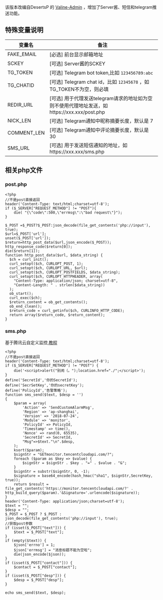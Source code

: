 该版本改编自DesertsP 的 [Valine-Admin](https://github.com/DesertsP/Valine-Admin) ，增加了Server酱、短信和telegram推送功能。

## 特殊变量说明

| 变量名 | 备注 |
| ------------ | ------------ |
| FAKE_EMAIL | [必选] 前台显示邮箱地址 |
| SCKEY | [可选] Server酱的SCKEY |
| TG_TOKEN | [可选] Telegram bot token,比如 `123456789:abc` |
| TG_CHATID | [可选] Telegram chat id，比如 `12345678` ，如TG_TOKEN不为空，则必填|
| REDIR_URL | [可选] 用于代理发送telegram请求的地址如为空则不使用代理地址发送，如https://xxx.xxx/post.php|
| NICK_LEN | [可选] Telegram通知中昵称摘要长度，默认是 7 |
| COMMENT_LEN | [可选] Telegram通知中评论摘要长度，默认是 30 |
| SMS_URL | [可选] 用于发送短信通知的地址，如https://xxx.xxx/sms.php|

## 相关php文件
### post.php
```
<?php
//不是post直接返回
header('Content-Type: text/html;charset=utf-8');
if ($_SERVER["REQUEST_METHOD"] != "POST"){
    die( "{\"code\":500,\"errmsg\":\"bad request\"}");
}

$_POST =$_POST?$_POST:json_decode(file_get_contents('php://input'), true);
$url=$_POST['url'];
unset($_POST['url']);
$return=http_post_data($url,json_encode($_POST));
http_response_code($return[0]);
die($return[1]);
function http_post_data($url, $data_string) {
  $ch = curl_init();
  curl_setopt($ch, CURLOPT_POST, 1);
  curl_setopt($ch, CURLOPT_URL, $url);
  curl_setopt($ch, CURLOPT_POSTFIELDS, $data_string);
  curl_setopt($ch, CURLOPT_HTTPHEADER, array(
    "Content-Type: application/json; charset=utf-8",
    "Content-Length: " . strlen($data_string))
  );
  ob_start();
  curl_exec($ch);
  $return_content = ob_get_contents();
  ob_end_clean();
  $return_code = curl_getinfo($ch, CURLINFO_HTTP_CODE);
  return array($return_code, $return_content);
}
```

### sms.php
基于腾讯云自定义监控,[教程](https://ifking.cn/p/312.html)
```
<?php
//不是post直接返回
header('Content-Type: text/html;charset=utf-8');
if ($_SERVER["REQUEST_METHOD"] != "POST") {
    die('<script>alert("别闹（。");location.href="./";</script>');
}
define('SecretId','你的SecretId');
define('SecrSetKey','你的secretKey');
define('PolicyId','告警策略');
function sms_send($text, $desp = '')
{
    $param = array(
        'Action' => 'SendCustomAlarmMsg',
        'Region' => 'ap-shanghai',
        'Version' => '2018-07-24',
        'Module' => 'monitor',
        'PolicyId' => PolicyId,
        'Timestamp' => time(),
        'Nonce' => rand(0, 65535),
        'SecretId' => SecretId,
        "Msg"=>$text."\n".$desp,
    );
    ksort($param);
    $signStr = "GETmonitor.tencentcloudapi.com/?";
    foreach ($param as $key => $value) {
        $signStr = $signStr . $key . "=" . $value . "&";
    }
    $signStr = substr($signStr, 0, -1);
    $signature = base64_encode(hash_hmac("sha1", $signStr,SecretKey, true));
    return $result = file_get_contents('https://monitor.tencentcloudapi.com/?' . http_build_query($param).'&Signature='.urlencode($signature));
}
header('Content-Type: application/json;charset=utf-8');
$text = "";
$desp = "";
$_POST = $_POST ? $_POST : json_decode(file_get_contents('php://input'), true);
//获取post参数
if (isset($_POST["text"])) {
    $text = $_POST["text"];
}
if (empty($text)) {
    $json['errno'] = 1;
    $json['errmsg'] = "消息标题不能为空啦";
    die(json_encode($json));
}
if (isset($_POST["contact"])) {
    $contact = $_POST["contact"];
}
if (isset($_POST["desp"])) {
    $desp = $_POST["desp"];
}

echo sms_send($text, $desp);
```
